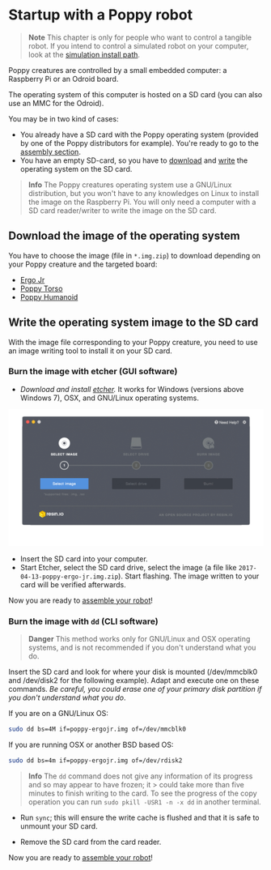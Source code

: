 # Startup with a Poppy robot

>**Note** This chapter is only for people who want to control a tangible robot. If you intend to control a simulated robot on your computer, look at the [simulation install path](README.md#you-want-to-try-poppy-robots-in-a-simulator-or-in-a-web-viewer).

Poppy creatures are controlled by a small embedded computer: a Raspberry Pi or an Odroid board.

The operating system of this computer is hosted on a SD card (you can also use an MMC for the Odroid).

You may be in two kind of cases:

- You already have a SD card with the Poppy operating system (provided by one of the Poppy distributors for example). You're ready to go to the [assembly section](../assembly-guides/ergo-jr.md).
- You have an empty SD-card, so you have to [download](#download-the-image-of-the-operating-system) and [write](#write-the-operating-system-image-to-the-sd-card) the operating system on the SD card.

> **Info** The Poppy creatures operating system use a GNU/Linux distribution, but you won't have to any knowledges on Linux to install the image on the Raspberry Pi.
> You will only need a computer with a SD card reader/writer to write the image on the SD card.

## Download the image of the operating system

You have to choose the image (file in `*.img.zip`) to download depending on your Poppy creature and the targeted board:

* [Ergo Jr](https://github.com/poppy-project/poppy-ergo-jr/releases/download/1.0.0-gm/2017-02-21-poppy-ergo-jr.img.zip)
* [Poppy Torso](https://github.com/poppy-project/poppy-torso/releases)
* [Poppy Humanoid](https://github.com/poppy-project/poppy-humanoid/releases/)

## Write the operating system image to the SD card

With the image file corresponding to your Poppy creature, you need to use an image writing tool to install it on your SD card.

### Burn the image with etcher (GUI software)

- *Download and install [etcher](http://etcher.io/).* It works for Windows (versions above Windows 7), OSX, and GNU/Linux operating systems.

![etcher](img/etcher.gif)
- Insert the SD card into your computer.
- Start Etcher, select the SD card drive, select the image (a file like `2017-04-13-poppy-ergo-jr.img.zip`). Start flashing. The image written to your card will be verified afterwards.


Now you are ready to [assemble your robot](../assembly-guides/ergo-jr.md)!

### Burn the image with `dd` (CLI software)

> **Danger** This method works only for GNU/Linux and OSX operating systems, and is not recommended if you don't understand what you do.

Insert the SD card and look for where your disk is mounted (/dev/mmcblk0 and /dev/disk2 for the following example). Adapt and execute one on these commands. *Be careful, you could erase one of your primary disk partition if you don't understand what you do*.

If you are on a GNU/Linux OS:
```bash
sudo dd bs=4M if=poppy-ergojr.img of=/dev/mmcblk0
```

If you are running OSX or another BSD based OS:

```bash
sudo dd bs=4m if=poppy-ergojr.img of=/dev/rdisk2
```

> **Info** The `dd` command does not give any information of its progress and so may appear to have frozen; it > could take more than five minutes to finish writing to the card. To see the progress of the copy operation you can run `sudo pkill -USR1 -n -x dd` in another terminal.

- Run `sync`; this will ensure the write cache is flushed and that it is safe to unmount your SD card.

- Remove the SD card from the card reader.


Now you are ready to [assemble your robot](../assembly-guides/ergo-jr.md)!
